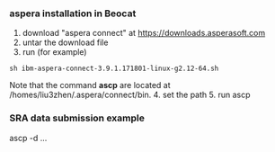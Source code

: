 ### aspera installation in Beocat

1. download "aspera connect" at https://downloads.asperasoft.com
2. untar the download file
3. run (for example)
```
sh ibm-aspera-connect-3.9.1.171801-linux-g2.12-64.sh
```
Note that the command **ascp** are located at /homes/liu3zhen/.aspera/connect/bin.
4. set the path
5. run ascp

### SRA data submission example
ascp -d <directory containing submitted files> ...
